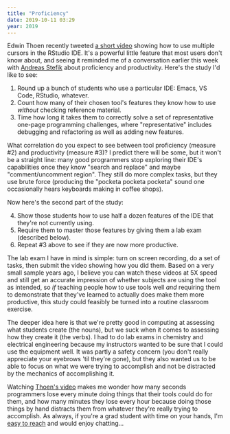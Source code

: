 ```yaml
---
title: "Proficiency"
date: 2019-10-11 03:29
year: 2019
---
```


Edwin Thoen recently tweeted [a short video](https://twitter.com/edwin_thoen/status/1182563623077584896)
showing how to use multiple cursors in the RStudio IDE.
It's a powerful little feature that most users don't know about,
and seeing it reminded me of a conversation earlier this week with [Andreas Stefik](https://web.cs.unlv.edu/stefika/)
about proficiency and productivity.
Here's the study I'd like to see:

<ol>
  <li>Round up a bunch of students who use a particular IDE: Emacs, VS Code, RStudio, whatever.</li>
  <li>Count how many of their chosen tool's features they know how to use <em>without</em> checking reference material.</li>
  <li>
    Time how long it takes them to correctly solve a set of representative one-page programming challenges,
    where "representative" includes debugging and refactoring as well as adding new features.
  </li>
</ol>

What correlation do you expect to see between tool proficiency (measure #2) and productivity (measure #3)?
I predict there will be some, but it won't be a straight line:
many good programmers stop exploring their IDE's capabilities
once they know "search and replace" and maybe "comment/uncomment region".
They still do more complex tasks,
but they use brute force
(producing the "pocketa pocketa pocketa" sound one occasionally hears keyboards making in coffee shops).

Now here's the second part of the study:

<ol start="4">
  <li>Show those students how to use half a dozen features of the IDE that they're not currently using.</li>
  <li>Require them to master those features by giving them a lab exam (described below).</li>
  <li>Repeat #3 above to see if they are now more productive.</li>
</ol>

The lab exam I have in mind is simple:
turn on screen recording,
do a set of tasks,
then submit the video showing how you did them.
Based on a very small sample years ago,
I believe you can watch these videos at 5X speed and still get an accurate impression of
whether subjects are using the tool as intended,
so *if* teaching people how to use tools well
*and* requiring them to demonstrate that they've learned to
actually does make them more productive,
this study could feasibly be turned into a routine classroom exercise.

The deeper idea here is that we're pretty good in computing at assessing what students create (the nouns),
but we suck when it comes to assessing how they create it (the verbs).
I had to do lab exams in chemistry and electrical engineering
because my instructors wanted to be sure that I could use the equipment well.
It was partly a safety concern (you don't really appreciate your eyebrows 'til they're gone),
but they also wanted us to be able to focus on what we were trying to accomplish
and not be distracted by the mechanics of accomplishing it.

Watching [Thoen's video](https://twitter.com/edwin_thoen/status/1182563623077584896)
makes me wonder how many seconds programmers lose every minute
doing things that their tools could do for them,
and how many minutes they lose every hour because doing those things by hand distracts them from
whatever they're really trying to accomplish.
As always,
if you're a grad student with time on your hands,
I'm [easy to reach](mailto:gvwilson@third-bit.com)
and would enjoy chatting…
